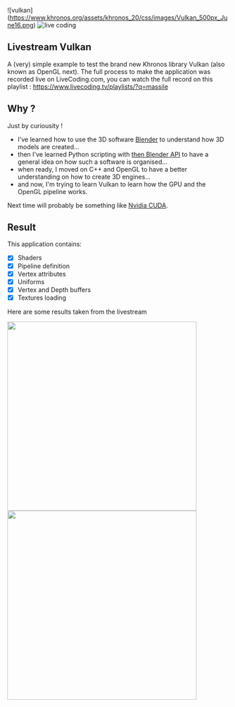 
![vulkan] (https://www.khronos.org/assets/khronos_20/css/images/Vulkan_500px_June16.png)
![live coding](https://upload.wikimedia.org/wikipedia/en/f/fd/Livecoding.tv_logo.png)

Livestream Vulkan
------

A (very) simple example to test the brand new Khronos library Vulkan (also known as OpenGL next).
The full process to make the application was recorded live on LiveCoding.com, you can watch the full record on this playlist : https://www.livecoding.tv/playlists/?q=massile

Why ?
---

Just by curiousity !

 - I've learned how to use the 3D software [Blender](https://www.blender.org/) to understand how 3D models are created...
 - then I've learned Python scripting with [then Blender API](https://www.blender.org/api/blender_python_api_2_78a_release/) to have a general idea on how such a software is organised...
 - when ready, I moved on C++ and OpenGL to have a better understanding on how to create 3D engines...
 - and now, I'm trying to learn Vulkan to learn how the GPU and the OpenGL pipeline works.

Next time will probably be something like [Nvidia CUDA](http://www.nvidia.com/object/cuda_home_new.html).

Result
-----

This application contains:

- [X] Shaders
- [X] Pipeline definition
- [X] Vertex attributes
- [X] Uniforms
- [X] Vertex and Depth buffers
- [X] Textures loading

Here are some results taken from the livestream

<img src="http://i.giphy.com/26his24yYXv126Kly.gif" width="430"/>
<img src="http://i.giphy.com/l0MYAjyLvXR9QqYsU.gif" width="430"/>
